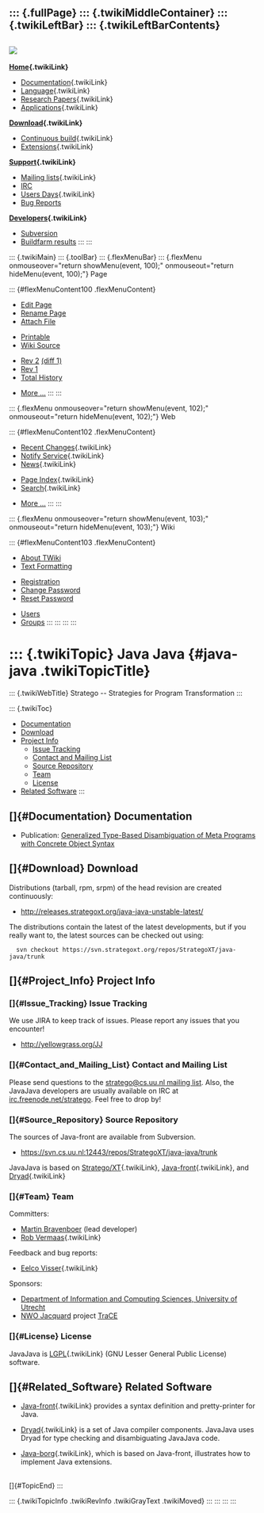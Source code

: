 ::: {.fullPage}
::: {.twikiMiddleContainer}
::: {.twikiLeftBar}
::: {.twikiLeftBarContents}
  ----------------------------------------------------------------------------------
  [![](../pub/Stratego/StrategoLogo/StrategoLogoTextlessWhite-100px.png)](WebHome)
  ----------------------------------------------------------------------------------

**[Home](WebHome){.twikiLink}**

-   [Documentation](StrategoDocumentation){.twikiLink}
-   [Language](StrategoLanguage){.twikiLink}
-   [Research Papers](StrategoPublications){.twikiLink}
-   [Applications](StrategoApplication){.twikiLink}

**[Download](StrategoDownload){.twikiLink}**

-   [Continuous build](ContinuousBuild){.twikiLink}
-   [Extensions](AdditionalPackageDownload){.twikiLink}

**[Support](StrategoSupport){.twikiLink}**

-   [Mailing lists](MailingList){.twikiLink}
-   [IRC](irc://irc.freenode.net/#stratego)
-   [Users Days](StrategoUsersDay){.twikiLink}
-   [Bug Reports](http://yellowgrass.org/project/StrategoXT)

**[Developers](StrategoDev){.twikiLink}**

-   [Subversion](https://svn.strategoxt.org/repos/StrategoXT/strategoxt/trunk)
-   [Buildfarm
    results](http://hydra.nixos.org/jobset/strategoxt/strategoxt-release/all)
:::
:::

::: {.twikiMain}
::: {.toolBar}
::: {.flexMenuBar}
::: {.flexMenu onmouseover="return showMenu(event, 100);" onmouseout="return hideMenu(event, 100);"}
Page

::: {#flexMenuContent100 .flexMenuContent}
-   [Edit
    Page](http://www.program-transformation.org/edit/Stratego/JavaJava?t=1536825594)
-   [Rename
    Page](http://www.program-transformation.org/rename/Stratego/JavaJava)
-   [Attach
    File](http://www.program-transformation.org/attach/Stratego/JavaJava)

<!-- -->

-   [Printable](http://www.program-transformation.org/view/Stratego/JavaJava?skin=print.pattern)
-   [Wiki
    Source](http://www.program-transformation.org/view/Stratego/JavaJava?skin=text&raw=on&contenttype=text/plain)

<!-- -->

-   [Rev
    2](http://www.program-transformation.org/view/Stratego/JavaJava?rev=1.2)
    [(diff 1)](http://www.program-transformation.org/rdiff/Stratego/JavaJava?rev1=1.2&rev2=1.1)
-   [Rev
    1](http://www.program-transformation.org/view/Stratego/JavaJava?rev=1.1)
-   [Total
    History](http://www.program-transformation.org/rdiff/Stratego/JavaJava)

<!-- -->

-   [More
    \...](http://www.program-transformation.org/oops/Stratego/JavaJava?template=oopsmore&param1=1.2&param2=1.2)
:::
:::

::: {.flexMenu onmouseover="return showMenu(event, 102);" onmouseout="return hideMenu(event, 102);"}
Web

::: {#flexMenuContent102 .flexMenuContent}
-   [Recent Changes](WebChanges){.twikiLink}
-   [Notify Service](WebNotify){.twikiLink}
-   [News](WebNews){.twikiLink}

<!-- -->

-   [Page Index](WebIndex){.twikiLink}
-   [Search](WebSearch){.twikiLink}

<!-- -->

-   [More
    \...](http://www.program-transformation.org/oops/Stratego/JavaJava?template=oopsmore&param1=1.2&param2=1.2)
:::
:::

::: {.flexMenu onmouseover="return showMenu(event, 103);" onmouseout="return hideMenu(event, 103);"}
Wiki

::: {#flexMenuContent103 .flexMenuContent}
-   [About
    TWiki](http://www.program-transformation.org/view/TWiki/WebHome)
-   [Text
    Formatting](http://www.program-transformation.org/view/TWiki/TextFormattingRules)

<!-- -->

-   [Registration](http://www.program-transformation.org/view/TWiki/TWikiRegistration)
-   [Change
    Password](http://www.program-transformation.org/view/TWiki/ChangePassword)
-   [Reset
    Password](http://www.program-transformation.org/view/TWiki/ResetPassword)

<!-- -->

-   [Users](http://www.program-transformation.org/view/Main/TWikiUsers)
-   [Groups](http://www.program-transformation.org/view/Main/TWikiGroups)
:::
:::
:::
:::

::: {.twikiTopic}
Java Java {#java-java .twikiTopicTitle}
=========

::: {.twikiWebTitle}
Stratego \-- Strategies for Program Transformation
:::

::: {.twikiToc}
-   [Documentation](JavaJava#Documentation)
-   [Download](JavaJava#Download)
-   [Project Info](JavaJava#Project_Info)
    -   [Issue Tracking](JavaJava#Issue_Tracking)
    -   [Contact and Mailing List](JavaJava#Contact_and_Mailing_List)
    -   [Source Repository](JavaJava#Source_Repository)
    -   [Team](JavaJava#Team)
    -   [License](JavaJava#License)
-   [Related Software](JavaJava#Related_Software)
:::

[]{#Documentation} Documentation
--------------------------------

-   Publication: [Generalized Type-Based Disambiguation of Meta Programs
    with Concrete Object
    Syntax](http://www.cs.uu.nl/wiki/Visser/GeneralizedTypeBasedDisambiguationOfMetaProgramsWithConcreteObjectSyntax)

[]{#Download} Download
----------------------

Distributions (tarball, rpm, srpm) of the head revision are created
continuously:

-   <http://releases.strategoxt.org/java-java-unstable-latest/>

The distributions contain the latest of the latest developments, but if
you really want to, the latest sources can be checked out using:

      svn checkout https://svn.strategoxt.org/repos/StrategoXT/java-java/trunk

[]{#Project_Info} Project Info
------------------------------

### []{#Issue_Tracking} Issue Tracking

We use JIRA to keep track of issues. Please report any issues that you
encounter!

-   <http://yellowgrass.org/JJ>

### []{#Contact_and_Mailing_List} Contact and Mailing List

Please send questions to the [stratego\@cs.uu.nl mailing
list](https://mail.cs.uu.nl/mailman/listinfo/stratego). Also, the
JavaJava developers are usually available on IRC at
[irc.freenode.net/stratego](irc://irc.freenode.net/stratego). Feel free
to drop by!

### []{#Source_Repository} Source Repository

The sources of Java-front are available from Subversion.

-   <https://svn.cs.uu.nl:12443/repos/StrategoXT/java-java/trunk>

JavaJava is based on [Stratego/XT](StrategoXT){.twikiLink},
[Java-front](JavaFront){.twikiLink}, and [Dryad](TheDryad){.twikiLink}

### []{#Team} Team

Committers:

-   [Martin Bravenboer](http://www.cs.uu.nl/people/martin/) (lead
    developer)
-   [Rob Vermaas](../Main/RobVermaas){.twikiLink}

Feedback and bug reports:

-   [Eelco Visser](../Main/EelcoVisser){.twikiLink}

Sponsors:

-   [Department of Information and Computing Sciences, University of
    Utrecht](http://www.cs.uu.nl)
-   [NWO Jacquard](http://www.jacquard.nl/) project
    [TraCE](http://www.cs.uu.nl/wiki/Trace/WebHome)

### []{#License} License

JavaJava is [LGPL](LGPL){.twikiLink} (GNU Lesser General Public License)
software.

[]{#Related_Software} Related Software
--------------------------------------

-   [Java-front](JavaFront){.twikiLink} provides a syntax definition and
    pretty-printer for Java.

<!-- -->

-   [Dryad](TheDryad){.twikiLink} is a set of Java compiler components.
    JavaJava uses Dryad for type checking and disambiguating JavaJava
    code.

<!-- -->

-   [Java-borg](JavaBorg){.twikiLink}, which is based on Java-front,
    illustrates how to implement Java extensions.

\
[]{#TopicEnd}
:::

::: {.twikiTopicInfo .twikiRevInfo .twikiGrayText .twikiMoved}
:::
:::
:::
:::

